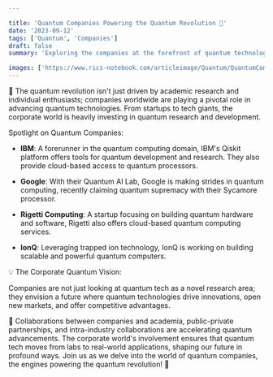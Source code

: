 ```yaml
---

title: 'Quantum Companies Powering the Quantum Revolution 🏢'
date: '2023-09-12'
tags: ['Quantum', 'Companies']
draft: false
summary: 'Exploring the companies at the forefront of quantum technological advancements and their vision for the quantum future!'

images: ['https://www.rics-notebook.com/articleimage/Quantum/QuantumCompanies.webp']
---
```


🏢 The quantum revolution isn't just driven by academic research and individual enthusiasts; companies worldwide are playing a pivotal role in advancing quantum technologies. From startups to tech giants, the corporate world is heavily investing in quantum research and development.

Spotlight on Quantum Companies:

- **IBM**: A forerunner in the quantum computing domain, IBM's Qiskit platform offers tools for quantum development and research. They also provide cloud-based access to quantum processors.

- **Google**: With their Quantum AI Lab, Google is making strides in quantum computing, recently claiming quantum supremacy with their Sycamore processor.

- **Rigetti Computing**: A startup focusing on building quantum hardware and software, Rigetti also offers cloud-based quantum computing services.

- **IonQ**: Leveraging trapped ion technology, IonQ is working on building scalable and powerful quantum computers.

💡 The Corporate Quantum Vision:

Companies are not just looking at quantum tech as a novel research area; they envision a future where quantum technologies drive innovations, open new markets, and offer competitive advantages.

🚀 Collaborations between companies and academia, public-private partnerships, and intra-industry collaborations are accelerating quantum advancements. The corporate world's involvement ensures that quantum tech moves from labs to real-world applications, shaping our future in profound ways. Join us as we delve into the world of quantum companies, the engines powering the quantum revolution! 🏢
